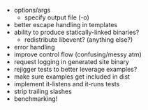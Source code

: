 * options/args
  * specify output file (-o)
* better escape handling in templates
* ability to produce statically-linked binaries?
  * redistribute libevent? (anything else?)
* error handling
* improve control flow (confusing/messy atm)
* request logging in generated site binary
* rejigger tests to better leverage examples?
* make sure examples get included in dist
* implement it-listens and it-runs tests
* strip trailing slashes
* benchmarking!
